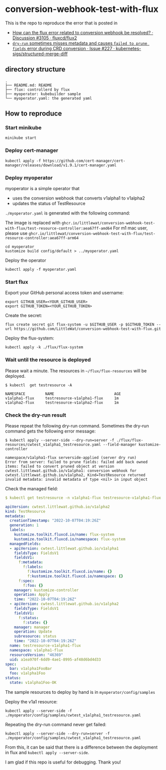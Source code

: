 # conversion-webhook-test-with-flux

This is the repo to reproduce the error that is posted in
- [How can the flux error related to conversion webhook be resolved? · Discussion #3105 · fluxcd/flux2](https://github.com/fluxcd/flux2/discussions/3105)
- [`dry-run` sometimes misses metadata and causes `failed to prune fields` error during CRD conversion · Issue #227 · kubernetes-sigs/structured-merge-diff](https://github.com/kubernetes-sigs/structured-merge-diff/issues/227)


## directory structure

```
.
├── README.md: README
├── flux: controllerd by flux
├── myoperator: kubebuilder sample
└── myoperator.yaml: the generated yaml
```

## How to reproduce

### Start minikube

```shell
minikube start 
```

### Deploy cert-manager

```shell
kubectl apply -f https://github.com/cert-manager/cert-manager/releases/download/v1.9.1/cert-manager.yaml
```

### Deploy myoperator

myoperator is a simple operator that 
- uses the conversion webhook that converts v1alpha1 to v1alpha2
- updates the status of TestResource

`./myoperator.yaml` is generated with the following command:

The image is replaced with `ghcr.io/littlewat/conversion-webhook-test-with-flux/test-resource-controller:aea67ff-amd64`
For m1 mac user, please use `ghcr.io/littlewat/conversion-webhook-test-with-flux/test-resource-controller:aea67ff-arm64`

```shell
cd myoperator
kustomize build config/default > ../myoperator.yaml
```

Deploy the operator

```shell
kubectl apply -f myoperator.yaml
```


### Start flux

Export your GitHub personal access token and username:

```shell
export GITHUB_USER=<YOUR_GITHUB_USER>
export GITHUB_TOKEN=<YOUR_GITHUB_TOKEN>
```

Create the secret:

```shell
flux create secret git flux-system -u $GITHUB_USER -p $GITHUB_TOKEN --url https://github.com/LittleWat/conversion-webhook-test-with-flux.git
```

Deploy the flux-system:

```shell
kubectl apply -k ./flux/flux-system
```

### Wait until the resource is deployed

Please wait a minute.
The resources in `~/flux/flux-resources` will be deployed.
 
```shell
$ kubectl  get testresource -A

NAMESPACE         NAME                           AGE
v1alpha1-flux     testresource-v1alpha1-flux     1m
v1alpha2-flux     testresource-v1alpha2-flux     1m
```

### Check the dry-run result

Please repeat the following dry-run command.
Sometimes the dry-run command gets the following error message:

```shell
$ kubectl apply --server-side --dry-run=server -f ./flux/flux-resources/cwtest_v1alpha1_testresource.yaml --field-manager kustomize-controller

namespace/v1alpha1-flux serverside-applied (server dry run)
Error from server: failed to prune fields: failed add back owned items: failed to convert pruned object at version cwtest.littlewat.github.io/v1alpha1: conversion webhook for cwtest.littlewat.github.io/v1alpha2, Kind=TestResource returned invalid metadata: invalid metadata of type <nil> in input object
```

Check the managed field:

```yaml
$ kubectl get testresource -n v1alpha1-flux testresource-v1alpha1-flux -o yaml --show-managed-fields

apiVersion: cwtest.littlewat.github.io/v1alpha2
kind: TestResource
metadata:
  creationTimestamp: "2022-10-07T04:19:26Z"
  generation: 1
  labels:
    kustomize.toolkit.fluxcd.io/name: flux-system
    kustomize.toolkit.fluxcd.io/namespace: flux-system
  managedFields:
  - apiVersion: cwtest.littlewat.github.io/v1alpha1
    fieldsType: FieldsV1
    fieldsV1:
      f:metadata:
        f:labels:
          f:kustomize.toolkit.fluxcd.io/name: {}
          f:kustomize.toolkit.fluxcd.io/namespace: {}
      f:spec:
        f:foo: {}
    manager: kustomize-controller
    operation: Apply
    time: "2022-10-07T04:19:26Z"
  - apiVersion: cwtest.littlewat.github.io/v1alpha2
    fieldsType: FieldsV1
    fieldsV1:
      f:status:
        f:state: {}
    manager: manager
    operation: Update
    subresource: status
    time: "2022-10-07T04:19:26Z"
  name: testresource-v1alpha1-flux
  namespace: v1alpha1-flux
  resourceVersion: "46369"
  uid: a1ea970f-6dd9-4ae1-8995-af48d6bd4d33
spec:
  bar: v1alpha1FooBar
  foo: v1alpha1Foo
status:
  state: v1alpha1Foo-OK
```

The sample resources to deploy by hand is in `myoperator/config/samples`

Deploy the v1a1 resource:

```shell
kubectl apply --server-side -f ./myoperator/config/samples/cwtest_v1alpha1_testresource.yaml
```

Repeating the dry-run command never get failed:

```shell
kubectl apply --server-side --dry-run=server -f ./myoperator/config/samples/cwtest_v1alpha1_testresource.yaml
```

From this, it can be said that there is  a difference between the deployment in flux and `kubectl apply --server-side`.

I am glad if this repo is useful for debugging. Thank you!
